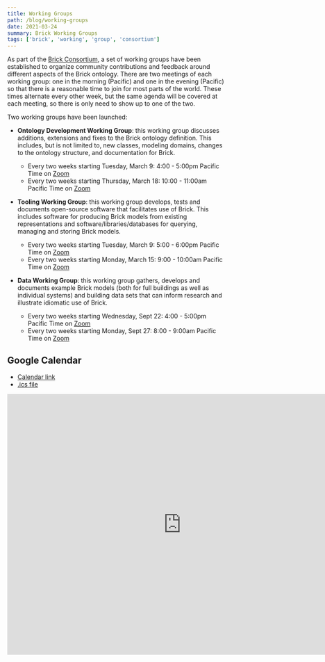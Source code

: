 ```yaml
---
title: Working Groups
path: /blog/working-groups
date: 2021-03-24
summary: Brick Working Groups
tags: ['brick', 'working', 'group', 'consortium']
---
```


As part of the [Brick Consortium](/consortium), a set of working groups have been established to organize community contributions and feedback around different aspects of the Brick ontology.
There are two meetings of each working group: one in the morning (Pacific) and one in the evening (Pacific) so that there is a reasonable time to join for most parts of the world. These times alternate every other week, but the same agenda will be covered at each meeting, so there is only need to show up to one of the two.

Two working groups have been launched:

- **Ontology Development Working Group**: this working group discusses additions, extensions and fixes to the Brick ontology definition. This includes, but is not limited to, new classes, modeling domains, changes to the ontology structure, and documentation for Brick.
    - Every two weeks starting Tuesday, March 9: 4:00 - 5:00pm Pacific Time on [Zoom](https://mines.zoom.us/j/94693900346?pwd=TlZSY3YzdmlRYWliN1dkc0lXMjRqUT09)
    - Every two weeks starting Thursday, March 18: 10:00 - 11:00am Pacific Time on [Zoom](https://mines.zoom.us/j/96202189880?pwd=VFdhUm5Ib2FQRzc1UEFldEpaUEgydz09)

- **Tooling Working Group**: this working group develops, tests and documents open-source software that facilitates use of Brick. This includes software for producing Brick models from existing representations and software/libraries/databases for  querying, managing and storing Brick models.
    - Every two weeks starting Tuesday, March 9: 5:00 - 6:00pm Pacific Time on [Zoom](https://mines.zoom.us/j/91453664604?pwd=YUVPbG5yS0IwZnVDK3liWlkrZHdnQT09)
    - Every two weeks starting Monday, March 15: 9:00 - 10:00am Pacific Time on [Zoom](https://mines.zoom.us/j/95499292212?pwd=ZVVGd1RFZXU5MVRPL2o2NU9sNGNKdz09)

- **Data Working Group**: this working group gathers, develops and documents example Brick models (both for full buildings as well as individual systems) and building data sets that can inform research and illustrate idiomatic use of Brick.
    - Every two weeks starting Wednesday, Sept 22: 4:00 - 5:00pm Pacific Time on [Zoom](https://mines.zoom.us/j/92482992122?pwd=OC84WnVDcW1BTEFNUGoyZ2ZWZHpNdz09)
    - Every two weeks starting Monday, Sept 27: 8:00 - 9:00am Pacific Time on [Zoom](https://mines.zoom.us/j/96983354945?pwd=cGJ5OWpTRnplandlOFQyd2tKWXB1UT09)


## Google Calendar

- [Calendar link](https://calendar.google.com/calendar/embed?src=vrjj76hu51bjue824bdo7ujucg%40group.calendar.google.com)
- [.ics file](https://calendar.google.com/calendar/ical/vrjj76hu51bjue824bdo7ujucg%40group.calendar.google.com/public/basic.ics)

<iframe src="https://calendar.google.com/calendar/embed?src=vrjj76hu51bjue824bdo7ujucg%40group.calendar.google.com" style="border: 0" width="800" height="600" frameborder="0" scrolling="no"></iframe>
